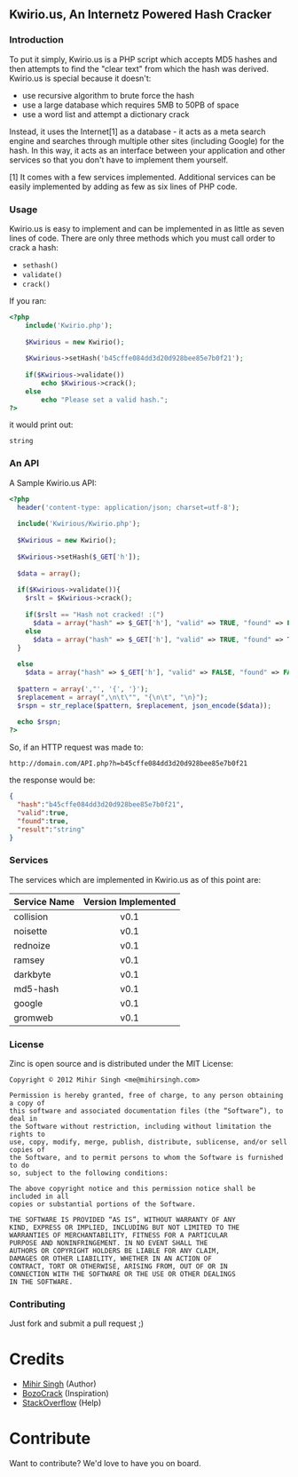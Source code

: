 ## Kwirio.us, An Internetz Powered Hash Cracker

### Introduction
To put it simply, Kwirio.us is a PHP script which accepts MD5 hashes and then attempts to find the "clear text" from which the hash was derived. Kwirio.us is special because it doesn't:

* use recursive algorithm to brute force the hash
* use a large database which requires 5MB to 50PB of space
* use a word list and attempt a dictionary crack

Instead, it uses the Internet[1] as a database - it acts as a meta search engine and searches through multiple other sites (including Google) for the hash. In this way, it acts as an interface between your application and other services so that you don't have to implement them yourself.

[1] It comes with a few services implemented. Additional services can be easily implemented by adding as few as six lines of PHP code.

### Usage

Kwirio.us is easy to implement and can be implemented in as little as seven lines of code. There are only three methods which you must call order to crack a hash:

* `sethash()`
* `validate()`
* `crack()`

If you ran:

```php
<?php
    include('Kwirio.php');
        
    $Kwirious = new Kwirio();
        
    $Kwirious->setHash('b45cffe084dd3d20d928bee85e7b0f21');       
        
    if($Kwirious->validate())
        echo $Kwirious->crack();
    else
        echo "Please set a valid hash."; 
?>
```

it would print out:

```
string
```

### An API

A Sample Kwirio.us API:

```php
<?php
  header('content-type: application/json; charset=utf-8');
                
  include('Kwirious/Kwirio.php');
                
  $Kwirious = new Kwirio();
                
  $Kwirious->setHash($_GET['h']);   
                
  $data = array();    
                
  if($Kwirious->validate()){
    $rslt = $Kwirious->crack();
                
    if($rslt == "Hash not cracked! :(")
      $data = array("hash" => $_GET['h'], "valid" => TRUE, "found" => FALSE, "result" => ""); 
    else
      $data = array("hash" => $_GET['h'], "valid" => TRUE, "found" => TRUE, "result" => $rslt);         
  }
                
  else
    $data = array("hash" => $_GET['h'], "valid" => FALSE, "found" => FALSE, "result" => "");  
                
  $pattern = array(',"', '{', '}');
  $replacement = array(",\n\t\"", "{\n\t", "\n}");
  $rspn = str_replace($pattern, $replacement, json_encode($data));
                
  echo $rspn;     
?>
```

So, if an HTTP request was made to:

```
http://domain.com/API.php?h=b45cffe084dd3d20d928bee85e7b0f21
```

the response would be:

```json
{
  "hash":"b45cffe084dd3d20d928bee85e7b0f21",
  "valid":true,
  "found":true,
  "result":"string"
}
```

### Services

The services which are implemented in Kwirio.us as of this point are:

|Service Name|Version Implemented|
|:-----------|:-----------------:|
|collision | v0.1 |
|noisette | v0.1 |
|rednoize | v0.1 |
|ramsey | v0.1 |
|darkbyte | v0.1 |
|md5-hash | v0.1 |
|google | v0.1  |
|gromweb | v0.1 |

### License
Zinc is open source and is distributed under the MIT License:

    Copyright © 2012 Mihir Singh <me@mihirsingh.com>

	Permission is hereby granted, free of charge, to any person obtaining a copy of 
	this software and associated documentation files (the “Software”), to deal in 
	the Software without restriction, including without limitation the rights to 
	use, copy, modify, merge, publish, distribute, sublicense, and/or sell copies of 
	the Software, and to permit persons to whom the Software is furnished to do 
	so, subject to the following conditions:

	The above copyright notice and this permission notice shall be included in all 
	copies or substantial portions of the Software.

	THE SOFTWARE IS PROVIDED “AS IS”, WITHOUT WARRANTY OF ANY 
	KIND, EXPRESS OR IMPLIED, INCLUDING BUT NOT LIMITED TO THE 
	WARRANTIES OF MERCHANTABILITY, FITNESS FOR A PARTICULAR 
	PURPOSE AND NONINFRINGEMENT. IN NO EVENT SHALL THE 
	AUTHORS OR COPYRIGHT HOLDERS BE LIABLE FOR ANY CLAIM, 
	DAMAGES OR OTHER LIABILITY, WHETHER IN AN ACTION OF 
	CONTRACT, TORT OR OTHERWISE, ARISING FROM, OUT OF OR IN 
	CONNECTION WITH THE SOFTWARE OR THE USE OR OTHER DEALINGS 
	IN THE SOFTWARE.
	
### Contributing
Just fork and submit a pull request ;)

# Credits

* [Mihir Singh](https://github.com/citruspi) (Author)
* [BozoCrack](https://github.com/juuso/BozoCrack) (Inspiration)
* [StackOverflow](http://stackoverflow.com) (Help)

# Contribute

Want to contribute? We'd love to have you on board.
